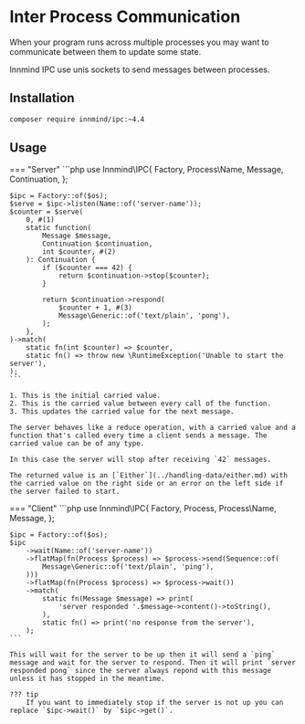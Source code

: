 # Inter Process Communication

When your program runs across multiple processes you may want to communicate between them to update some state.

Innmind IPC use unis sockets to send messages between processes.

## Installation

```sh
composer require innmind/ipc:~4.4
```

## Usage

=== "Server"
    ```php
    use Innmind\IPC\{
        Factory,
        Process\Name,
        Message,
        Continuation,
    };

    $ipc = Factory::of($os);
    $serve = $ipc->listen(Name::of('server-name'));
    $counter = $serve(
        0, #(1)
        static function(
            Message $message,
            Continuation $continuation,
            int $counter, #(2)
        ): Continuation {
            if ($counter === 42) {
                return $continuation->stop($counter);
            }

            return $continuation->respond(
                $counter + 1, #(3)
                Message\Generic::of('text/plain', 'pong'),
            );
        },
    )->match(
        static fn(int $counter) => $counter,
        static fn() => throw new \RuntimeException('Unable to start the server'),
    );
    ```

    1. This is the initial carried value.
    2. This is the carried value between every call of the function.
    3. This updates the carried value for the next message.

    The server behaves like a reduce operation, with a carried value and a function that's called every time a client sends a message. The carried value can be of any type.

    In this case the server will stop after receiving `42` messages.

    The returned value is an [`Either`](../handling-data/either.md) with the carried value on the right side or an error on the left side if the server failed to start.

=== "Client"
    ```php
    use Innmind\IPC\{
        Factory,
        Process,
        Process\Name,
        Message,
    };

    $ipc = Factory::of($os);
    $ipc
        ->wait(Name::of('server-name'))
        ->flatMap(fn(Process $process) => $process->send(Sequence::of(
            Message\Generic::of('text/plain', 'ping'),
        )))
        ->flatMap(fn(Process $process) => $process->wait())
        ->match(
            static fn(Message $message) => print(
                'server responded '.$message->content()->toString(),
            ),
            static fn() => print('no response from the server'),
        );
    ```

    This will wait for the server to be up then it will send a `ping` message and wait for the server to respond. Then it will print `server responded pong` since the server always repond with this message unless it has stopped in the meantime.

    ??? tip
        If you want to immediately stop if the server is not up you can replace `$ipc->wait()` by `$ipc->get()`.
